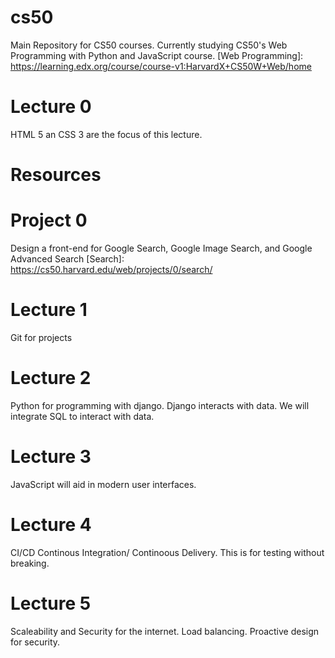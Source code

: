 # cs50
Main Repository for CS50 courses. Currently studying CS50's Web Programming with Python and JavaScript course. [Web Programming]: https://learning.edx.org/course/course-v1:HarvardX+CS50W+Web/home

# Lecture 0
HTML 5 an CSS 3 are the focus of this lecture.
# Resources
[Bootstrap]: https://getbootstrap.com/
[Sass]: https://sass-lang.com/

# Project 0
Design a front-end for Google Search, Google Image Search, and Google Advanced Search [Search]: https://cs50.harvard.edu/web/projects/0/search/

# Lecture 1
Git for projects

# Lecture 2
Python for programming with django. Django interacts with data. We will integrate SQL to interact with data.

# Lecture 3
JavaScript will aid in modern user interfaces.

# Lecture 4
CI/CD Continous Integration/ Continoous Delivery. This is for testing without breaking.

# Lecture 5
Scaleability and Security for the internet. Load balancing. Proactive design for security.
